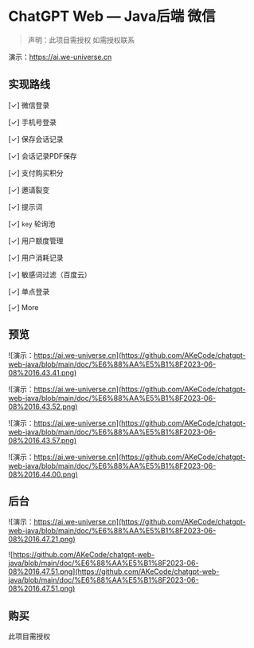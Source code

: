 # ChatGPT Web — Java后端 微信

>  声明：此项目需授权 如需授权联系

演示：https://ai.we-universe.cn

## 实现路线

[✓] 微信登录

[✓] 手机号登录

[✓] 保存会话记录

[✓] 会话记录PDF保存

[✓] 支付购买积分

[✓] 邀请裂变

[✓] 提示词

[✓] `key` 轮询池

[✓] 用户额度管理

[✓] 用户消耗记录

[✓] 敏感词过滤（百度云）

[✓] 单点登录

[✓] More

## 预览

![演示：https://ai.we-universe.cn](https://github.com/AKeCode/chatgpt-web-java/blob/main/doc/%E6%88%AA%E5%B1%8F2023-06-08%2016.43.41.png)

![演示：https://ai.we-universe.cn](https://github.com/AKeCode/chatgpt-web-java/blob/main/doc/%E6%88%AA%E5%B1%8F2023-06-08%2016.43.52.png)

![演示：https://ai.we-universe.cn](https://github.com/AKeCode/chatgpt-web-java/blob/main/doc/%E6%88%AA%E5%B1%8F2023-06-08%2016.43.57.png)

![演示：https://ai.we-universe.cn](https://github.com/AKeCode/chatgpt-web-java/blob/main/doc/%E6%88%AA%E5%B1%8F2023-06-08%2016.44.00.png)



## 后台

![演示：https://ai.we-universe.cn](https://github.com/AKeCode/chatgpt-web-java/blob/main/doc/%E6%88%AA%E5%B1%8F2023-06-08%2016.47.21.png)

![https://github.com/AKeCode/chatgpt-web-java/blob/main/doc/%E6%88%AA%E5%B1%8F2023-06-08%2016.47.51.png](https://github.com/AKeCode/chatgpt-web-java/blob/main/doc/%E6%88%AA%E5%B1%8F2023-06-08%2016.47.51.png)



## 购买

此项目需授权
